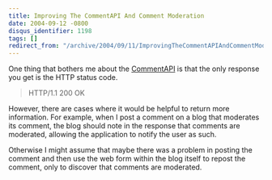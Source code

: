 ```yaml
---
title: Improving The CommentAPI And Comment Moderation
date: 2004-09-12 -0800
disqus_identifier: 1198
tags: []
redirect_from: "/archive/2004/09/11/ImprovingTheCommentAPIAndCommentModeration.aspx/"
---
```


One thing that bothers me about the
[CommentAPI](http://wellformedweb.org/story/9 "CommentAPI Spec") is that
the only response you get is the HTTP status code.

> HTTP/1.1 200 OK

However, there are cases where it would be helpful to return more
information. For example, when I post a comment on a blog that moderates
its comment, the blog should note in the response that comments are
moderated, allowing the application to notify the user as such.

Otherwise I might assume that maybe there was a problem in posting the
comment and then use the web form within the blog itself to repost the
comment, only to discover that comments are moderated.


